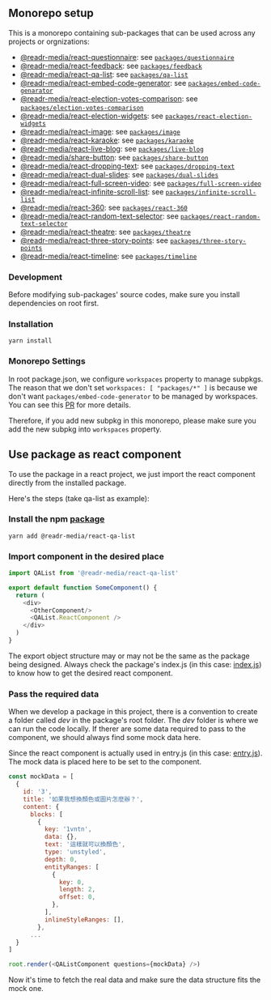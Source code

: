 ## Monorepo setup
This is a monorepo containing sub-packages that can be used across any projects or orgnizations:
- [@readr-media/react-questionnaire](https://www.npmjs.com/package/@readr-media/react-questionnaire): see [`packages/questionnaire`](./packages/questionnaire)
- [@readr-media/react-feedback](https://www.npmjs.com/package/@readr-media/react-feedback): see [`packages/feedback`](./packages/feedback)
- [@readr-media/react-qa-list](https://www.npmjs.com/package/@readr-media/react-qa-list): see [`packages/qa-list`](./packages/qa-list)
- [@readr-media/react-embed-code-generator](https://www.npmjs.com/package/@readr-media/react-embed-code-generator): see [`packages/embed-code-genarator`](./packages/embed-code-generator)
- [@readr-media/react-election-votes-comparison](https://www.npmjs.com/package/@readr-media/react-election-votes-comparison): see [`packages/election-votes-comparison`](./packages/embed-code-generator)
- [@readr-media/react-election-widgets](https://www.npmjs.com/package/@readr-media/react-election-widgets): see [`packages/react-election-widgets`](./packages/election-widgets)
- [@readr-media/react-image](https://www.npmjs.com/package/@readr-media/react-image): see [`packages/image`](./packages/image)
- [@readr-media/react-karaoke](https://www.npmjs.com/package/@readr-media/react-karaoke): see [`packages/karaoke`](./packages/karaoke)
- [@readr-media/react-live-blog](https://www.npmjs.com/package/@readr-media/react-live-blog): see [`packages/live-blog`](./packages/live-blog)
- [@readr-media/share-button](https://www.npmjs.com/package/@readr-media/share-button): see [`packages/share-button`](./packages/share-button)
- [@readr-media/react-dropping-text](https://www.npmjs.com/package/@readr-media/react-dropping-text): see [`packages/dropping-text`](./packages/dropping-text)
- [@readr-media/react-dual-slides](https://www.npmjs.com/package/@readr-media/react-dual-slides): see [`packages/dual-slides`](./packages/dual-slides)
- [@readr-media/react-full-screen-video](https://www.npmjs.com/package/@readr-media/react-full-screen-video): see [`packages/full-screen-video`](./packages/full-screen-video)
- [@readr-media/react-infinite-scroll-list](https://www.npmjs.com/package/@readr-media/react-infinite-scroll-list): see [`packages/infinite-scroll-list`](./packages/infinite-scroll-list)
- [@readr-media/react-360](https://www.npmjs.com/package/@readr-media/react-360): see [`packages/react-360`](./packages/react-360)
- [@readr-media/react-random-text-selector](https://www.npmjs.com/package/@readr-media/react-random-text-selector): see [`packages/react-random-text-selector`](./packages/react-random-text-selector)
- [@readr-media/react-theatre](https://www.npmjs.com/package/@readr-media/react-theatre): see [`packages/theatre`](./packages/theatre)
- [@readr-media/react-three-story-points](https://www.npmjs.com/package/@readr-media/react-three-story-points): see [`packages/three-story-points`](./packages/three-story-points)
- [@readr-media/react-timeline](https://www.npmjs.com/package/@readr-media/react-timeline): see [`packages/timeline`](./packages/timeline)


### Development
Before modifying sub-packages' source codes, make sure you install dependencies on root first.  

### Installation
`yarn install`

### Monorepo Settings
In root package.json, we configure `workspaces` property to manage subpkgs. The reason that we don't set `workspaces: [ "packages/*" ]` is because we don't want `packages/embed-code-generator` to be managed by workspaces. You can see this [PR](https://github.com/readr-media/react/pull/138) for more details.

Therefore, if you add new subpkg in this monorepo, please make sure you add the new subpkg into `workspaces` property.

## Use package as react component
To use the package in a react project, we just import the react component directly from the installed package.

Here's the steps (take qa-list as example):
### Install the npm [package](https://www.npmjs.com/package/@readr-media/react-qa-list)
`yarn add @readr-media/react-qa-list`
### Import component in the desired place
```javascript
import QAList from '@readr-media/react-qa-list'

export default function SomeComponent() {
  return (
    <div>
      <OtherComponent/>
      <QAList.ReactComponent />
    </div>
  )
}
```
The export object structure may or may not be the same as the package being designed.
Always check the package's index.js (in this case: [index.js](https://github.com/readr-media/react/blob/main/packages/qa-list/src/index.js)) to know how to get the desired react component.

### Pass the required data
When we develop a package in this project, there is a convention to create a folder called *dev* in the package's root folder.
The *dev* folder is where we can run the code locally. 
If therer are some data required to pass to the component, we should always find some mock data here.

Since the react component is actually used in entry.js (in this case: [entry.js](https://github.com/readr-media/react/blob/main/packages/qa-list/dev/entry.js)). The mock data is placed here to be set to the component.
```javascript
const mockData = [
  {
    id: '3',
    title: '如果我想換顏色或圖片怎麼辦？',
    content: {
      blocks: [
        {
          key: '1vntn',
          data: {},
          text: '這樣就可以換顏色',
          type: 'unstyled',
          depth: 0,
          entityRanges: [
            {
              key: 0,
              length: 2,
              offset: 0,
            },
          ],
          inlineStyleRanges: [],
        },
      ...
  }
]

root.render(<QAListComponent questions={mockData} />)
```
Now it's time to fetch the real data and make sure the data structure fits the mock one.
